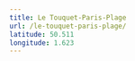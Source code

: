 ```yaml
---
title: Le Touquet-Paris-Plage
url: /le-touquet-paris-plage/
latitude: 50.511
longitude: 1.623
---
```

